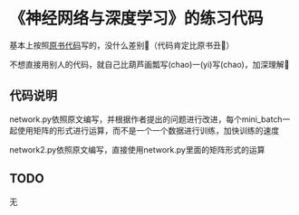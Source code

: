 # 《神经网络与深度学习》的练习代码

基本上按照[原书代码](https://github.com/mnielsen/neural-networks-and-deep-learning)写的，没什么差别🌚（代码肯定比原书丑🙈）

不想直接用别人的代码，就自己比葫芦画瓢写(chao)一(yi)写(chao)，加深理解🤣

## 代码说明

network.py依照原文编写，并根据作者提出的问题进行改进，每个mini_batch一起使用矩阵的形式进行运算，而不是一个一个数据进行训练，加快训练的速度

network2.py依照原文编写，直接使用network.py里面的矩阵形式的运算

## TODO
无